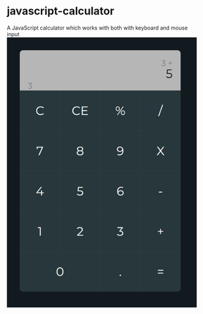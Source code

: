# javascript-calculator
A JavaScript calculator which works with both with keyboard and mouse input
![Screenshot](capture.PNG)
